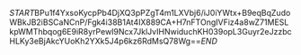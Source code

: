 $START$BPu1f4YxsoKycpPb4DjXQ3pPZgT4m1LXVbj6/iJ0iYWtx+B9eqBqZudoWBkJB2iBSCaNCnP/Fgk4i38B1At4IX889CA+H7nFTOngIVFiz4a8wZ71MESLkpWMThbqog6E9iR8yrPewI9Ncx7JklJvIHNwiduchKH039opL3Guyr2eJzzbcHLKy3eBjAkcYUoKh2YXk5J4p6kz6RdMsQ78Wg==$END$